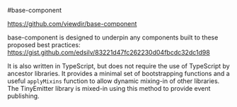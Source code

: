 #base-component

https://github.com/viewdir/base-component

base-component is designed to underpin any components built to these proposed best practices: https://gist.github.com/edsilv/83221d47fc262230d04fbcdc32dc1d98

It is also written in TypeScript, but does not require the use of TypeScript by ancestor libraries. It provides a minimal set of bootstrapping functions and a useful `applyMixins` function to allow dynamic mixing-in of other libraries. The TinyEmitter library is mixed-in using this method to provide event publishing.
